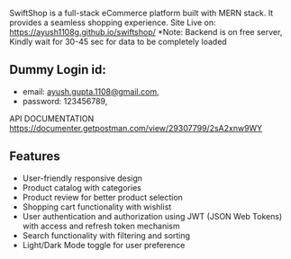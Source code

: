 SwiftShop is a full-stack eCommerce platform built with MERN stack.
It provides a seamless shopping experience.
Site Live on: https://ayush1108g.github.io/swiftshop/
*Note: Backend is on free server, Kindly wait for 30-45 sec for data to be completely loaded

## Dummy Login id:

- email: ayush.gupta.1108@gmail.com,
- password: 123456789,


API DOCUMENTATION
https://documenter.getpostman.com/view/29307799/2sA2xnw9WY


## Features

- User-friendly responsive design
- Product catalog with categories
- Product review for better product selection
- Shopping cart functionality with wishlist
- User authentication and authorization using JWT (JSON Web Tokens) with access and refresh token mechanism
- Search functionality with filtering and sorting
- Light/Dark Mode toggle for user preference

